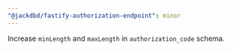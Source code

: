 ```yaml
---
"@jackdbd/fastify-authorization-endpoint": minor
---
```


Increase `minLength` and `maxLength` in `authorization_code` schema.
